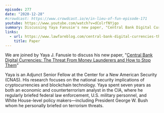 ```yaml
---
episode: 277
date: "2020-12-28"
#crowdcast: https://www.crowdcast.io/e/in-lieu-of-fun-episode-171
youtube: https://www.youtube.com/watch?v=dColrfNYjgo
summary: Discussing Yaya Fanusie's new paper, "Central Bank Digital Currencies"
links:
  - url: https://www.lawfareblog.com/central-bank-digital-currencies-threat-money-launderers-and-how-stop-them
    title: Paper
---
```

We are joined by Yaya J. Fanusie to discuss his new paper, "[Central Bank
Digital Currencies: The Threat From Money Launderers and How to Stop
Them][paper]"

Yaya is an Adjunct Senior Fellow at the Center for a New American Security
(CNAS). His research focuses on the national security implications of
cryptocurrencies and blockchain technology. Yaya spent seven years as both an
economic and counterterrorism analyst in the CIA, where he regularly briefed
federal law enforcement, U.S. military personnel, and White House-level policy
makers—including President George W. Bush whom he personally briefed on
terrorism threats.

[paper]: https://www.lawfareblog.com/central-bank-digital-currencies-threat-money-launderers-and-how-stop-them
